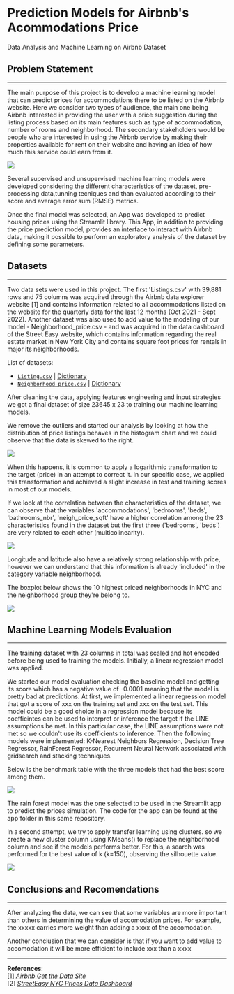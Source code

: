 # Prediction Models for Airbnb's Acommodations Price
Data Analysis and Machine Learning on Airbnb Dataset

## Problem Statement
-----
The main purpose of this project is to develop a machine learning model that can predict prices for accommodations there to be listed on the Airbnb website.  Here we consider two types of audience, the main one being Airbnb interested in providing the user with a price suggestion during the listing process based on its main features such as type of accommodation, number of rooms and neighborhood. The secondary stakeholders would be people who are interested in using the Airbnb service by making their properties available for rent on their website and having an idea of how much this service could earn from it.


![](/images/map_nyc.png)


Several supervised and unsupervised machine learning models were developed considering the different characteristics of the dataset, pre-processing data,tunning tecniques and than evaluated according to their score and average error sum (RMSE) metrics.


Once the final model was selected, an App was developed to predict housing prices using the Streamlit library. This App, in addition to providing the price prediction model, provides an interface to interact with Airbnb data, making it possible to perform an exploratory analysis of the dataset by defining some parameters.

## Datasets 
----
Two data sets were used in this project. The first 'Listings.csv' with 39,881 rows and 75 columns was acquired through the Airbnb data explorer website [1] and contains information related to all accommodations listed on the website for the quarterly data for the last 12 months (Oct 2021 - Sept 2022). Another dataset was also used to add value to the modeling of our model - Neighborhood_price.csv - and was acquired in the data dashboard of the Street Easy website, which contains information regarding the real estate market in New York City and contains square foot prices for rentals in major its neighborhoods.

List of datasets:
* [`Listing.csv`](http://data.insideairbnb.com/united-states/ny/new-york-city/2022-09-07/data/listings.csv.gz) | [Dictionary](/data/dictionary.txt)
* [`Neighborhood_price.csv`](http://data.insideairbnb.com/united-states/ny/new-york-city/2022-09-07/data/listings.csv.gz) | [Dictionary](/data/dictionary_price.txt)

After cleaning the data, applying features engineering and input strategies we got a final dataset of size 23645 x 23 to training our machine learning models. 

We remove the outliers and started our analysis by looking at how the distribution of price listings behaves in the histogram chart and we could observe that the data is skewed to the right. 

![](/images/histogram_prices.png)

When this happens, it is common to apply a logarithmic transformation to the target (price) in an attempt to correct it. In our specific case, we applied this transformation and achieved a slight increase in test and training scores in most of our models.

If we look at the correlation between the characteristics of the dataset, we can observe that the variables 'accommodations', 'bedrooms', 'beds', 'bathrooms_nbr', 'neigh_price_sqft' have a higher correlation among the 23 characteristics found in the dataset but the first three ('bedrooms', 'beds') are very related to each other (multicolinearity).

![](images/corr.png)

 Longitude and latitude also have a relatively strong relationship with price, however we can understand that this information is already 'included' in the category variable neighborhood. 
 
 The boxplot below shows the 10 highest priced neighborhoods in NYC and the neighborhood group they're belong to.

![](images/boxplot_top10_neigbohood2.png) 

## Machine Learning Models Evaluation
-----
The training dataset with 23 columns in total was scaled and hot encoded before being used to training  the models. Initially, a linear regression model was applied. 

We started our model evaluation checking the baseline model and getting its score which has a negative value of -0.0001 meaning that the model is pretty bad at predictions. 
At first, we implemented a linear regression model that got a score of xxx on the training set and xxx on the test set. This model could be a good choice in a regression model because its coefficintes can be used  to  interpret or inference the target if the LINE assumptions be met. In this particular case, the LINE assumptions were not met so we couldn't use its coefficients to inference. Then the following models were implemented: K-Nearest Neighbors Regression, Decision Tree Regressor, RainForest Regressor, Recurrent Neural Network associated with gridsearch and stacking techniques. 

Below is the benchmark table with the three models that had the best score among them.

![](images/models_benchmark.png)

The rain forest model was the one selected to be used in the Streamlit app to predict the prices simulation. The code for the app can be found at the app folder in this same repository.




In a second attempt, we try to apply transfer learning using clusters. so we create a new cluster column using KMeans() to replace the neighborhood column and see if the models performs better. For this, a search was performed for the best value of k (k=150), observing the silhouette value.

![](images/lat_log_price.png)



## Conclusions and Recomendations
---
After analyzing the data, we can see that some variables are more important than others in determining the value of accomodation prices. For example, the xxxxx carries more weight than adding a xxxx of the accomodation.

Another conclusion that we can consider is that if you want to add value to accomodation it will be more efficient to include xxx than a xxxx

---
**References**: \
[1] [*Airbnb Get the Data Site*](http://insideairbnb.com/get-the-data/) \
[2] [*StreetEasy NYC Prices Data Dashboard*](https://streeteasy.com/blog/data-dashboard/)